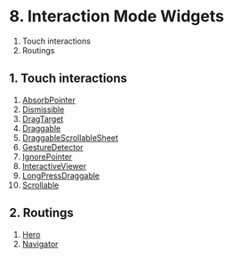 # 8. Interaction Mode Widgets 

   1. Touch interactions
   2. Routings

 ## 1. Touch interactions
    
1. [AbsorbPointer]()
2. [Dismissible]()
3. [DragTarget]()
4. [Draggable]()
5. [DraggableScrollableSheet]()
6. [GestureDetector]()
7. [IgnorePointer]()
8. [InteractiveViewer]()
9. [LongPressDraggable]()
10. [Scrollable]()

 ## 2. Routings

 1. [Hero]()
 2. [Navigator]()